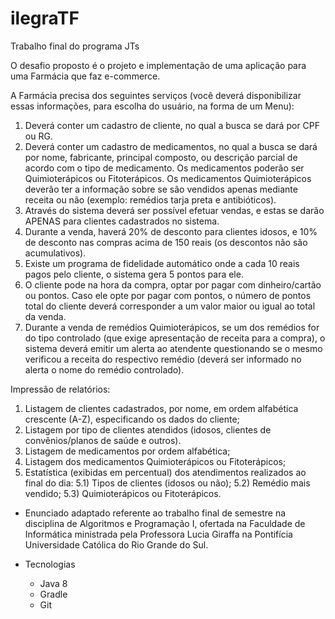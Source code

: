 # ilegraTF
Trabalho final do programa JTs

O desafio proposto é o projeto e implementação de uma aplicação para uma Farmácia que faz e-commerce.

A Farmácia precisa dos seguintes serviços (você deverá disponibilizar essas informações, para escolha do usuário, na forma de um Menu):
 1) Deverá conter um cadastro de cliente, no qual a busca se dará por CPF ou RG.
 2) Deverá conter um cadastro de medicamentos, no qual a busca se dará por nome, fabricante, principal composto, ou descrição parcial de acordo com o tipo de medicamento. Os medicamentos poderão ser Quimioterápicos ou Fitoterápicos. Os medicamentos Quimioterápicos deverão ter a informação sobre se são vendidos apenas mediante receita ou não (exemplo: remédios tarja preta e antibióticos).
 3) Através do sistema deverá ser possível efetuar vendas, e estas se darão APENAS para clientes cadastrados no sistema.
 4) Durante a venda, haverá 20% de desconto para clientes idosos, e 10% de desconto nas compras acima de 150 reais (os descontos não são acumulativos).
 5) Existe um programa de fidelidade automático onde a cada 10 reais pagos pelo cliente, o sistema gera 5 pontos para ele.
 6) O cliente pode na hora da compra, optar por pagar com dinheiro/cartão ou pontos. Caso ele opte por pagar com pontos, o número de pontos total do cliente deverá corresponder a um valor maior ou igual ao total da venda.
 7) Durante a venda de remédios Quimioterápicos, se um dos remédios for do tipo controlado (que exige apresentação de receita para a compra), o sistema deverá emitir um alerta ao atendente questionando se o mesmo verificou a receita do respectivo remédio (deverá ser informado no alerta o nome do remédio controlado).

Impressão de relatórios:
 1) Listagem de clientes cadastrados, por nome, em ordem alfabética crescente (A-Z), especificando os dados do cliente;
 2) Listagem por tipo de clientes atendidos (idosos, clientes de convênios/planos de saúde e outros).
 3) Listagem de medicamentos por ordem alfabética;
 4) Listagem dos medicamentos Quimioterápicos ou Fitoterápicos;
 5) Estatística (exibidas em percentual) dos atendimentos realizados ao final do dia:
   5.1) Tipos de clientes (idosos ou não);
   5.2) Remédio mais vendido;
   5.3) Quimioterápicos ou Fitoterápicos.
   
- Enunciado adaptado referente ao trabalho final de semestre na disciplina de Algoritmos e Programação I, ofertada na Faculdade de Informática ministrada pela Professora Lucia Giraffa na Pontifícia Universidade Católica do Rio Grande do Sul.

- Tecnologias
   - Java 8
   - Gradle
   - Git
